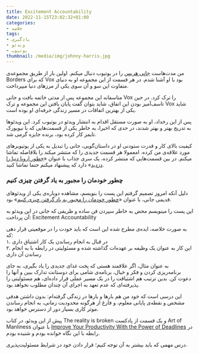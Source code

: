 ```yaml
---
title: Excitement Accountability
date: 2022-11-15T23:02:32+01:00
categories:
- خلاصه
tags:
- یادگیری
- ویدئو
- یوتیوب
thumbnail: /media/img/johnny-harris.jpg
---
```


من مدت‌هاست [جانی هریس](https://www.youtube.com/c/johnnyharris) را در یوتیوب دنبال میکنم. اولین بار از طریق مجموعه‌ی Borders که برای Vox بود با او آشنا شدم. در هر قسمت از این مجموعه او به دنیای متفاوت این سو و آن سوی یکی از مرزهای دنیا میپرداخت.

متاسفانه این مجموعه پس از مدتی خاتمه یافت و جانی Vox را ترک کرد. در حین تاسف‌آمیز بودن این اتفاق، شاید بتوان گفت پایان یافتن این مجموعه و ترک Vox شاید یکی از بهترین اتفاقات در مسیر زندگی حرفه‌ای او بوده است.

پس از این رخداد، او به صورت مستقل اقدام به انتشار ویدئو در یوتیوب کرد. این ویدئوها به تدریج بهتر و بهتر شدند، در حدی که اخیرا، به خاطر یکی از قسمت‌هایی که با نیویورک تایمز کار کرده بود، برنده جایزه گرمی شد.

کیفیت بالای کار و قدرت ستودنی او در داستان‌گویی، جانی را تبدیل به یکی از یوتیوبرهای مورد علاقه‌ی من کرده. امعمولا هر قسمت جدیدی را که منتشر میکند را بلافاصله تماشا میکنم. در بین قسمت‌هایی که منتشر کرده، یک سری جذاب با عنوان «[چطور اروپا دنیا را دزدید](https://www.youtube.com/watch?v=vLpSeMlfZ60)» دارد که پیشنهاد میکنم حتما تماشا کنید.

### چطور خودمان را مجبور به یاد گرفتن چیزی کنیم

دلیل آنکه امروز تصمیم گرفتم این پست را بنویسم، مشاهده دوباره‌ی یکی از ویدئوهای قدیمی جانی، با عنوان «[چطور خودمان را مجبور به یاد گرفتن چیزی کنیم](https://www.youtube.com/watch?v=OwqVtZn5df8)» بود.

این پست را مینویسم محض به خاطر سپردن فن ساده و ظریفی که جانی در این ویدئو به آن پرداخت: Excitement Accountability

به صورت خلاصه، ایده‌ی مطرح شده این است که باید خودت را در موقعیتی قرار دهی که:  
۱. در قبال به انجام رساندن یک کار اشتیاق داری  
۲. این کار به عنوان یک وظیفه بر عهده‌ات گذاشته شده و مسئولیتی در رابطه با به انجام رساندن آن داری

به عنوان مثال، اگر علاقمند هستی که پخت غذای جدیدی را یاد بگیری، به جای برنامه‌ریزی کردن و فکر و خیال، برنامه‌ی شامی برای دوستانت تدارک ببین و آنها را دعوت کن. بدین ترتیب هم اشتیاقت را در یک مسیر عملی قرار داده‌ای، هم مسئولیتی را پذیرفته‌ای که عدم تعهد به اجرای آن چندان مطلوب نخواهد بود.

این درسی است که خود من هم بارها و بارها در زندگی گرفته‌ام: بدون داشتن هدفی مشخص و نقطه‌ی پایانی معلوم، و فارغ از هرگونه محدودیت زمانی، به انجام رساندن موثر کاری بسیار دور از دسترس خواهد بود.

پیش از این ویدئو، در کتاب The reality is broken و یک قسمت از پادکست  Art of Manliness با عنوان [Improve Your Productivity With the Power of Deadlines](https://www.artofmanliness.com/character/behavior/podcast-728-improve-your-productivity-with-the-power-of-deadlines/) در رابطه با این نگاه خوانده بودم و شنیده بودم.

درس مهمی که باید بیشتر به آن توجه کنیم؛ قرار دادن خود در شرایط مسئولیت‌پذیری.
